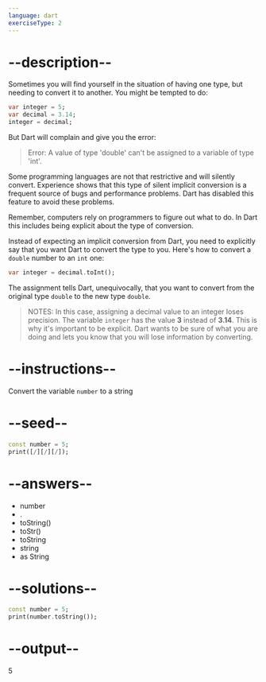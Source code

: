 ```yaml
---
language: dart
exerciseType: 2
---
```


# --description--

Sometimes you will find yourself in the situation of having one type, but needing to convert it to another. You might be tempted to do:

```dart
var integer = 5;
var decimal = 3.14;
integer = decimal;
```

But Dart will complain and give you the error:
> Error: A value of type 'double' can't be assigned to a variable of type 'int'.

Some programming languages are not that restrictive and will silently convert. Experience shows that this type of silent implicit conversion is a frequent source of bugs and performance problems. Dart has disabled this feature to avoid these problems.

Remember, computers rely on programmers to figure out what to do. In Dart this includes being explicit about the type of conversion.

Instead of expecting an implicit conversion from Dart, you need to explicitly say that you want Dart to convert the type to you. Here's how to convert a `double` number to an `int` one:
```dart
var integer = decimal.toInt();
```

The assignment tells Dart, unequivocally, that you want to convert from the original type `double` to the new type `double`.

> NOTES: In this case, assigning a decimal value to an integer loses precision. The variable `integer` has the value __3__ instead of __3.14__. This is why it's important to be explicit. Dart wants to be sure of what you are doing and lets you know that you will lose information by converting.

# --instructions--

Convert the variable `number` to a string

# --seed--

```dart
const number = 5;
print([/][/][/]);
```

# --answers--

- number
- .
- toString()
- toStr()
- toString
- string
- as String

# --solutions--

```dart
const number = 5;
print(number.toString());
```

# --output--

5
